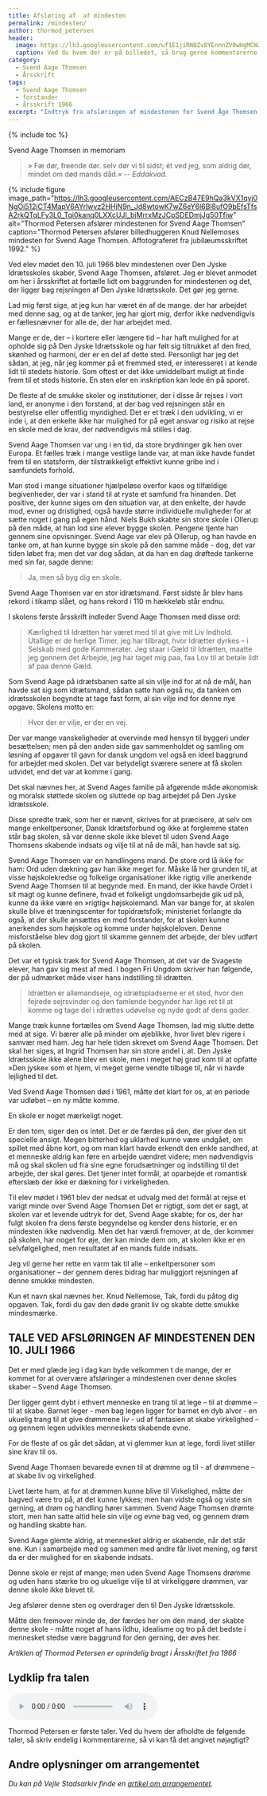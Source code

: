```yaml
---
title: Afsløring af  af mindesten
permalink: /mindesten/
author: thormod_petersen
header:
  image: https://lh3.googleusercontent.com/uf1E1jiRN0Zv8YEnnnZV0wHgMCWzvHWrKUwGuxIqb1lP6AXTVuVt-7Yi81IpJbE7Yzy00O6K-tpesLYDOk-7PPs3MNmIvesfrYNR1cg9nhf7Gr_IHp5bno3bsKQi1qyxgA7D-UBUkGFAfPO9YbbdoDwmokZ2HySPy9sqFdmpcBbqEoZjGwWj9mmTkSVDRbkJSCj416iptVYavoxPlFaNDIbZ_u2vINjFRQvanncjELWPh87UcOSqCXcJb3B4cXpnnMaTcidcWqWCWE3Bl0RR13OW0ZTL4rwnJ7WGPCOUzUHz6cdHVkiVbtbMXFdBHVLFRNgyjdqN6HbezV1V1b6cBnmnOmPrpviYjOkvEvvNcy7401H84vTEQLfIQdhKHJMrLlriOiPoSHp1b4aKe3WY-lDWRHMjCgAmfXqWmce82e3tKwbP4kncjkjF_qBWVgMX1uD9g7ptKW39hWmo3GMrN3ZGx5Oo8HJKKUqs92AJMDJYnWrmDKJoA-tuqvPPrGfTTPOzFH24AkPaoz_YAa_0aHte6gEFOV6FWerDGlKRBrOak5X5UhkKC_IGz_pvl4a_vL9_m_D2dK3xZk14m3y1fnMKS1Y43mHy1ssJ3xCaKQocwdliQvKjT91bo-re7sLgxdVIBfrIIL5hqJajYzuDPm6kuvgFiGkVCzNDm_ivlTSnrFM=w1246-h935-no
  caption: Ved du hvem der er på billedet, så brug gerne kommentarerne!
category:
  - Svend Aage Thomsen
  - Årsskrift
tags:
  - Svend Aage Thomsen
  - forstander
  - årsskrift 1966
excerpt: "Indtryk fra afsløringen af mindestenen for Svend Åge Thomsen i 1966"
---
```


{% include toc %}

Svend Aage Thomsen in memoriam
> » Fæ dør, freende dør. 
> selv dør vi til sidst;
> ét ved jeg, som aldrig dør,
> mindet om død mands dåd.«
> -- <cite>Eddakvad.</cite>

{% include figure
    image_path="https://lh3.googleusercontent.com/AECzB47E9hQa3kVX1qyj0NgOi512jCT4MapV6AYrlwvz2HHjN9n_Jd8wtowK7wZ6eY6l6Bl8ufO9bEfsTfsA2rkQTqLFy3L0_Tqi0kanq0LXXcUJI_bjMrrxMzJCpSDEDmjJg50Tfiw"
    alt="Thormod Petersen afslører mindestenen for Svend Aage Thomsen"
    caption="Thormod Petersen afslører billedhuggeren Knud Nellemoses mindesten for Svend Aage Thomsen. Affotograferet fra jubilæumsskriftet 1992." %}

Ved elev mødet den 10. juli 1966 blev mindestenen over Den Jyske Idrætsskoles skaber, Svend Aage Thomsen, afsløret. Jeg er blevet anmodet om her i årsskriftet at fortælle lidt om baggrunden for mindestenen og det, der ligger bag rejsningen af Den Jyske Idrætsskole.
Det gør jeg gerne.
 
Lad mig først sige, at jeg kun har været én af de mange. der har arbejdet med denne sag, og at de tanker, jeg har gjort mig, derfor ikke nødvendigvis er fællesnævner for alle de, der har arbejdet med.

Mange er de, der – i kortere eller længere tid – har haft mulighed for at opholde sig på Den Jyske Idrætsskole og har følt sig tiltrukket af den fred, skønhed og harmoni, der er en del af dette sted. Personligt har jeg det sådan, at jeg, når jeg kommer på et fremmed sted, er interesseret i at kende lidt til stedets historie. Som oftest er det ikke umiddelbart muligt at finde frem til et steds historie. En sten eler en inskription kan lede én på sporet.

De fleste af de smukke skoler og institutioner, der i disse år rejses i vort land, er anonyme i den forstand, at der bag ved rejsningen står en bestyrelse eller offentlig myndighed. Det er et træk i den udvikling, vi er inde i, at den enkelte ikke har mulighed for på eget ansvar og risiko at rejse en skole med de krav, der nødvendigvis må stilles i dag.

Svend Aage Thomsen var ung i en tid, da store brydninger gik hen over Europa. Et fælles træk i mange vestlige lande var, at man ikke havde fundet frem til en statsform, der tilstrækkeligt effektivt kunne gribe ind i samfundets forhold.

Man stod i mange situationer hjælpeløse overfor kaos og tilfældige begivenheder, der var i stand til at ryste et samfund fra hinanden. Det positive, der kunne siges om den situation var, at den enkelte, der havde mod, evner og dristighed, også havde større individuelle muligheder for at sætte noget i gang på egen hånd. Niels Bukh skabte sin store skole i Ollerup på den måde, at han lod sine elever bygge skolen. Pengene tjente han gennem sine opvisninger. Svend Aage var elev på Ollerup, og han havde en tanke om, at han kunne bygge sin skole på den samme måde - dog, det var tiden løbet fra; men det var dog sådan, at da han en dag drøftede tankerne med sin far, sagde denne:

> Ja, men så byg dig en skole.

Svend Aage Thomsen var en stor idrætsmand. Først sidste år blev hans rekord i tikamp slået, og hans rekord i 110 m hækkeløb står endnu.

I skolens første årsskrift indleder Svend Aage Thomsen med disse ord:

> Kærlighed til Idrætten har været med til at give mit Liv Indhold. Utallige er de herlige Timer, jeg har tilbragt, hvor Idrætter dyrkes – i Selskab med gode Kammerater.
> Jeg staar i Gæld til Idrætten, maatte jeg gennem det Arbejde, jeg har taget mig paa, faa Lov til at betale lidt af paa denne Gæld.

Som Svend Aage på idrætsbanen satte al sin vilje ind for at nå de mål, han havde sat sig som idrætsmand, sådan satte han også nu, da tanken om idrætsskolen begyndte at tage fast form, al sin vilje ind for denne nye opgave. Skolens motto er: 

> Hvor der er vilje, er der en vej.

Der var mange vanskeligheder at overvinde med hensyn til byggeri under besættelsen; men på den anden side gav sammenholdet og samling om løsning af opgaver til gavn for dansk ungdom vel også en ideel baggrund for arbejdet med skolen. Det var betydeligt sværere senere at få skolen udvidet, end det var at komme i gang.

Det skal nævnes her, at Svend Aages familie på afgørende måde økonomisk og moralsk støttede skolen og sluttede op bag arbejdet på Den Jyske Idrætsskole.

Disse spredte træk, som her er nævnt, skrives for at præcisere, at selv om mange enkeltpersoner, Dansk Idrætsforbund og ikke at forglemme staten står bag skolen, så var denne skole ikke blevet til uden Svend Aage Thomsens skabende indsats og vilje til at nå de mål, han havde sat sig.

Svend Aage Thomsen var en handlingens mand. De store ord lå ikke for ham: Ord uden dækning gav han ikke meget for. Måske lå her grunden til, at visse højskolekredse og folkelige organisationer ikke rigtig ville anerkende Svend Aage Thomsen til at begynde med. En mand, der ikke havde Ordet i sit magt og kunne definere, hvad et folkeligt ungdomsarbejde gik ud på, kunne da ikke være en »rigtig« højskolemand. Man var bange for, at skolen skulle blive et træningscenter for topidrætsfolk; ministeriet forlangte da også, at der skulle ansættes en med forstander, for at skolen kunne anerkendes som højskole og komme under højskoleloven. Denne misforståelse blev dog gjort til skamme gennem det arbejde, der blev udført på skolen.

Det var et typisk træk for Svend Aage Thomsen, at det var de Svageste elever, han gav sig mest af med. I bogen Fri Ungdom skriver han følgende, der på udmærket måde viser hans indstilling til idrætten.

> Idrætten er allemandseje, og idrætspladserne er et sted, hvor den fejrede sejrsvinder og den famlende begynder har lige ret til at komme og tage del i idrættes udøvelse og nyde godt af dens goder.

Mange træk kunne fortælles om Svend Aage Thomsen, lad mig slutte dette med at sige. Vi bærer alle på minder om øjeblikke, hvor livet blev rigere i samvær med ham. Jeg har hele tiden skrevet om Svend Aage Thomsen. Det skal her siges, at Ingrid Thomsen har sin store andel i, at. Den Jyske Idrætsskole ikke alene blev en skole, men i meget høj grad kom til at opfatte »Den jyske« som et hjem, vi meget gerne vendte tilbage til, når vi havde lejlighed til det. 

Ved Svend Aage Thomsen død i 1961, måtte det klart for os, at en periode var udløbet – en ny måtte komme.

En skole er noget mærkeligt noget.

Er den tom, siger den os intet. Det er de færdes på den, der giver den sit specielle ansiցt. Megen bitterhed og uklarhed kunne være undgået, om  spillet med åbne kort, og om man klart havde erkendt den enkle sandhed, at et menneske aldrig kan føre en arbejde uændret videre; men nødvendigvis må og skal skolen ud fra sine egne forudsætninger og indstilling til det arbejde, der skal gøres. Det tjener intet formål, at oparbejde et romantisk efterslæb der ikke er dækning for i virkeligheden.

Til elev mødet i 1961 blev der nedsat et udvalg med det formål at rejse et varigt minde over Svend Aage Thomsen Det er rigtigt, som det er sagt, at skolen var et levende udtryk for det, Svend Aage skabte; for os, der har fulgt skolen fra dens første begyndelse og kender dens historie, er en mindesten ikke nødvendig. Men det har værdi fremover, at de, der kommer på skolen, har noget for øje, der kan minde dem om, at skolen ikke er en selvfølgelighed, men resultatet af en mands fulde indsats.

Jeg vil gerne her rette en varm tak til alle – enkeltpersoner som organisationer – der gennem deres bidrag har muliggjort rejsningen af denne smukke mindesten.

Kun et navn skal nævnes her. Knud Nellemose, Tak, fordi du påtog dig opgaven. Tak, fordi du gav den døde granit liv og skabte dette smukke mindesmærke.

## TALE VED AFSLØRINGEN AF MINDESTENEN DEN 10. JULI 1966

Det er med glæde jeg i dag kan byde velkommen t de mange, der er kommet for at overvære afsløringer a mindestenen over denne skoles skaber – Svend Aage Thomsen.

Der ligger gemt dybt i ethvert menneske en trang til at lege – til at drømme – til at skabe. Barnet leger - men bag legen ligger for barnet en dyb alvor - en ukuelig trang til at give drømmene liv - ud af fantasien at skabe virkelighed – og gennem legen udvikles menneskets skabende evne.

For de fleste af os går det sådan, at vi glemmer kun at lege, fordi livet stiller sine krav til os.

Svend Aage Thomsen bevarede evnen til at drømme og til - af drømmene – at skabe liv og virkelighed.

Livet lærte ham, at for at drømmen kunne blive til Virkelighed, måtte der bagved være tro på, at det kunne lykkes; men han vidste også og viste sin gerning, at drøm og handling hører sammen. Svend Aage Thomsen drømte stort, men han satte altid hele sin vilje og evne bag ved, og gennem drøm og handling skabte han.

Svend Aage glemte aldrig, at mennesket aldrig er skabende, når det står ene. Kun i samarbejde med og sammen med andre får livet mening, og først da er der mulighed for en skabende indsats.

Denne skole er rejst af mange; men uden Svend Aage Thomsens drømme og uden hans stærke tro og ukuelige vilje til at virkeliggøre drømmen, var denne skole ikke blevet til. 

Jeg afslører denne sten og overdrager den til Den Jyske Idrætsskole.

Måtte den fremover minde de, der færdes her om den mand, der skabte denne skole - måtte noget af hans ildhu, idealisme og tro på det bedste i mennesket stedse være baggrund for den gerning, der øves her.

_Artiklen af Thormod Petersen er oprindelig bragt i Årsskriftet fra 1966_

## Lydklip fra talen

<audio controls>
  <source src="https://drive.google.com/uc?id=0B5v4mAibvkKXaVp5Qm5RWXJ3bFk" type="audio/mpeg">
  Your browser does not support the audio element.
</audio>

Thormod Petersen er første taler. Ved du hvem der afholdte de følgende taler, så skriv endelig i kommentarerne, så vi kan få det angivet nøjagtigt?

## Andre oplysninger om arrangementet

_Du kan på Vejle Stadsarkiv finde en [artikel om arrangementet](https://arkiv.dk/vis/2364891)._
